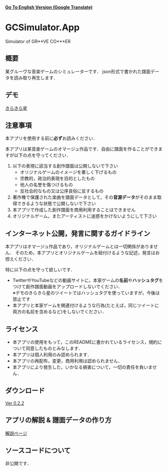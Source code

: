 [**Go To English Version (Google Translate)**](https://translate.google.com/translate?sl=auto&tl=en&u=https%3A%2F%2Fgithub.com%2FYamamoto0773%2FGCSimulator.App%2Fblob%2Fmaster%2FREADME.md)

# GCSimulator.App
Simulator of GR\*\*VE CO\*\*\*ER

## 概要
某グルーヴな音楽ゲームのシミュレーターです．
json形式で書かれた譜面データを読み取り再生します．


## デモ
[きらきら星](https://twitter.com/nanami0634/status/1254157818376056832)


## 注意事項
本アプリを使用する前に**必ず**お読みください．

本アプリは某音楽ゲームのオマージュ作品です．自由に譜面を作ることができますが以下の点を守ってください．

1. 以下の表現に該当する創作譜面は公開しないで下さい
    - オリジナルゲームのイメージを著しく下げるもの
    - 宗教的，政治的表現を目的としたもの
    - 他人の名誉を傷つけるもの
    - 反社会的なもの又は公序良俗に反するもの
2. 著作権で保護された楽曲を譜面データとして，その**音源データ**がそのまま取得できるような状態で公開しないで下さい
2. 本アプリで作成した創作譜面を商用利用することはできません
2. オリジナルゲーム，またアーティストに迷惑をかけないようにして下さい

## インターネット公開，発言に関するガイドライン
本アプリはオマージュ作品であり，オリジナルゲームとは一切関係がありません．
そのため，本アプリとオリジナルゲームを紐付けるような記述，発言はお控えください．

特に以下の点を守って欲しいです．
- TwitterやYouTubeなどの動画サイトに，本家ゲームの**名前**や**ハッシュタグ**をつけて創作譜面動画をアップロードしないでください．\
  ※デモのきらきら星のツイートではハッシュタグを使っていますが，今後は禁止です
- 本アプリと本家ゲームを関連付けるような行為(たとえば，同じツイートに両方の名前を含めるなど)をしないでください．


## ライセンス
- 本アプリの使用をもって，このREADMEに書かれているライセンス，規約について同意したものとみなします．
- 本アプリは個人利用のみ認められます．
- 本アプリの再配布，変更，商用利用は認められません．
- 本アプリにより発生した，いかなる損害について，一切の責任を負いません．

## ダウンロード
[Ver 0.2.2](../../releases/tag/v0.2.2)

## アプリの解説 & 譜面データの作り方
[解説ページ](../../wiki)

## ソースコードについて
非公開です．



